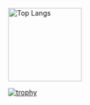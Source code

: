 <p align="left"> 
  <img alt="Top Langs" height="150px" src="https://github-readme-stats.vercel.app/api/top-langs/?username=caf112&layout=compact&show_icons=true&theme=dark" />
</p>

[![trophy](https://github-profile-trophy.vercel.app/?username=caf112&theme=onedark&column=6
)](https://github.com/ryo-ma/github-profile-trophy)

<!--
**caf112/caf112** is a ✨ _special_ ✨ repository because its `README.md` (this file) appears on your GitHub profile.

Here are some ideas to get you started:

- 🔭 I’m currently working on ...
- 🌱 I’m currently learning ...
- 👯 I’m looking to collaborate on ...
- 🤔 I’m looking for help with ...
- 💬 Ask me about ...
- 📫 How to reach me: ...
- 😄 Pronouns: ...
- ⚡ Fun fact: ...
-->
